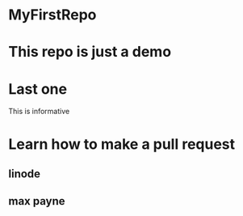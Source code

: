 # MyFirstRepo


# This repo is just a demo
# Last one


This is informative
# Learn how to make a pull request

## linode
## max payne
